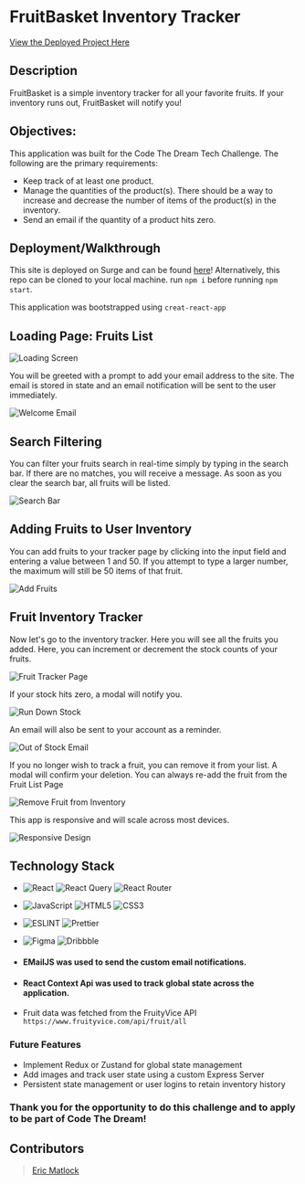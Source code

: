 # FruitBasket Inventory Tracker

[View the Deployed Project Here](https://fruit-basket-tracker.surge.sh/)

## Description

FruitBasket is a simple inventory tracker for all your favorite fruits. If your inventory runs out, FruitBasket will notify you!

## Objectives:
This application was built for the Code The Dream Tech Challenge. The following are the primary requirements:
- Keep track of at least one product.
- Manage the quantities of the product(s). There should be a way to increase and decrease the number of items of the product(s) in the inventory.
- Send an email if the quantity of a product hits zero.


## Deployment/Walkthrough
This site is deployed on Surge and can be found [here](https://fruit-basket-tracker.surge.sh/)!
Alternatively, this repo can be cloned to your local machine. run `npm i` before running `npm start`.

This application was bootstrapped using `creat-react-app`

## Loading Page: Fruits List

![Loading Screen](https://media.giphy.com/media/ySqDGEeq9y05cFLF1x/giphy.gif)

You will be greeted with a prompt to add your email address to the site. The email is stored in state and an email notification will be sent to the user immediately.

![Welcome Email](https://user-images.githubusercontent.com/35410545/183556774-0ebb1bcb-3cee-4585-a848-2d18a9b677c6.png)

## Search Filtering

You can filter your fruits search in real-time simply by typing in the search bar. If there are no matches, you will receive a message. As soon as you clear the search bar, all fruits will be listed. 

![Search Bar](https://media.giphy.com/media/kVWERJVh8MQ0Uc4v41/giphy.gif)

## Adding Fruits to User Inventory
You can add fruits to your tracker page by clicking into the input field and entering a value between 1 and 50. If you attempt to type a larger number, the maximum will still be 50 items of that fruit.

![Add Fruits](https://media.giphy.com/media/DxWxXM9Kkuj1j5i3bm/giphy.gif)

## Fruit Inventory Tracker
Now let's go to the inventory tracker. Here you will see all the fruits you added. Here, you can increment or decrement the stock counts of your fruits.

![Fruit Tracker Page](https://media.giphy.com/media/jFrXQLKiTDNOYLg2Ow/giphy.gif)

If your stock hits zero, a modal will notify you.

![Run Down Stock](https://media.giphy.com/media/q2RfaLhIMggT22JFxD/giphy.gif)

An email will also be sent to your account as a reminder.

![Out of Stock Email](https://user-images.githubusercontent.com/35410545/183556792-ee1bec8e-33d7-4c30-adab-519bdb8b740d.png)

If you no longer wish to track a fruit, you can remove it from your list. A modal will confirm your deletion. You can always re-add the fruit from the Fruit List Page

![Remove Fruit from Inventory](https://media.giphy.com/media/3XM235g3US2dkKLFku/giphy.gif)

This app is responsive and will scale across most devices.

![Responsive Design](https://media.giphy.com/media/oUTkWDlcNyriTWTy0u/giphy.gif)

## Technology Stack
- ![React](https://img.shields.io/badge/react-%2320232a.svg?style=for-the-badge&logo=react&logoColor=%2361DAFB)
 ![React Query](https://img.shields.io/badge/-React%20Query-FF4154?style=for-the-badge&logo=react%20query&logoColor=white)
 ![React Router](https://img.shields.io/badge/React_Router-CA4245?style=for-the-badge&logo=react-router&logoColor=white)
- ![JavaScript](https://img.shields.io/badge/javascript-%23323330.svg?style=for-the-badge&logo=javascript&logoColor=%23F7DF1E)
 ![HTML5](https://img.shields.io/badge/html5-%23E34F26.svg?style=for-the-badge&logo=html5&logoColor=white)
 ![CSS3](https://img.shields.io/badge/CSS3-hotpink.svg?style=for-the-badge&logo=CSS3&logoColor=white)
- ![ESLINT](https://img.shields.io/badge/eslint-3A33D1?style=for-the-badge&logo=eslint&logoColor=white)
![Prettier](https://img.shields.io/badge/prettier-1A2C34?style=for-the-badge&logo=prettier&logoColor=F7BA3E)
- ![Figma](https://img.shields.io/badge/figma-%23F24E1E.svg?style=for-the-badge&logo=figma&logoColor=white)
![Dribbble](https://img.shields.io/badge/Dribbble-EA4C89?style=for-the-badge&logo=dribbble&logoColor=white)

- #### EMailJS was used to send the custom email notifications.
- #### React Context Api was used to track global state across the application.

- Fruit data was fetched from the FruityVice API `https://www.fruityvice.com/api/fruit/all`



### Future Features

- Implement Redux or Zustand for global state management
- Add images and track user state using a custom Express Server
- Persistent state management or user logins to retain inventory history

### Thank you for the opportunity to do this challenge and to apply to be part of Code The Dream!
## Contributors

> [Eric Matlock](https://github.com/ermatlock)

